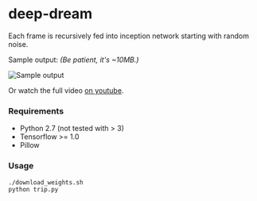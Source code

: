 # deep-dream

Each frame is recursively fed into inception network starting with random noise.

Sample output: *(Be patient, it's ~10MB.)*

![Sample output](https://github.com/dgurkaynak/deep-trip/raw/master/output_sample.gif)

Or watch the full video [on youtube](https://www.youtube.com/watch?v=WxbPj_1p_3E).

### Requirements

 - Python 2.7 (not tested with > 3)
 - Tensorflow >= 1.0
 - Pillow

### Usage

```bash
./download_weights.sh
python trip.py
```

